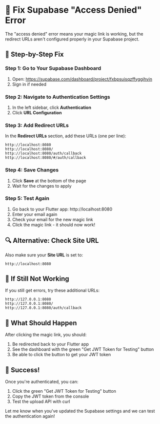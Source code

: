 # 🔧 Fix Supabase "Access Denied" Error

The "access denied" error means your magic link is working, but the redirect URLs aren't configured properly in your Supabase project.

## 🎯 Step-by-Step Fix

### Step 1: Go to Your Supabase Dashboard
1. Open: https://supabase.com/dashboard/project/fxbpsuisqzffyggihvin
2. Sign in if needed

### Step 2: Navigate to Authentication Settings
1. In the left sidebar, click **Authentication**
2. Click **URL Configuration**

### Step 3: Add Redirect URLs
In the **Redirect URLs** section, add these URLs (one per line):

```
http://localhost:8080
http://localhost:8080/
http://localhost:8080/auth/callback
http://localhost:8080/#/auth/callback
```

### Step 4: Save Changes
1. Click **Save** at the bottom of the page
2. Wait for the changes to apply

### Step 5: Test Again
1. Go back to your Flutter app: http://localhost:8080
2. Enter your email again
3. Check your email for the new magic link
4. Click the magic link - it should now work!

## 🔍 Alternative: Check Site URL

Also make sure your **Site URL** is set to:
```
http://localhost:8080
```

## 🚨 If Still Not Working

If you still get errors, try these additional URLs:
```
http://127.0.0.1:8080
http://127.0.0.1:8080/
http://127.0.0.1:8080/auth/callback
```

## 📱 What Should Happen

After clicking the magic link, you should:
1. Be redirected back to your Flutter app
2. See the dashboard with the green "Get JWT Token for Testing" button
3. Be able to click the button to get your JWT token

## 🎉 Success!

Once you're authenticated, you can:
1. Click the green "Get JWT Token for Testing" button
2. Copy the JWT token from the console
3. Test the upload API with curl

Let me know when you've updated the Supabase settings and we can test the authentication again! 